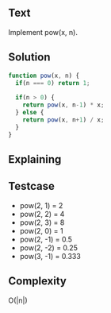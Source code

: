 ## Text
Implement pow(x, n).

## Solution
```javascript
function pow(x, n) {
  if(n === 0) return 1;
  
  if(n > 0) {
    return pow(x, n-1) * x;
  } else {
    return pow(x, n+1) / x;
  }
}
```

## Explaining

## Testcase
- pow(2, 1) = 2
- pow(2, 2) = 4
- pow(2, 3) = 8
- pow(2, 0) = 1
- pow(2, -1) = 0.5
- pow(2, -2) = 0.25
- pow(3, -1) = 0.333

## Complexity
O(|n|)
